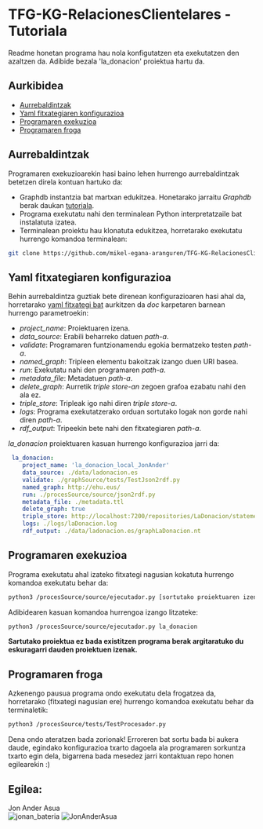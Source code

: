 # TFG-KG-RelacionesClientelares - Tutoriala
Readme honetan programa hau nola konfigutatzen eta exekutatzen den azaltzen da. Adibide bezala 'la_donacion' proiektua hartu da.

## Aurkibidea

- [Aurrebaldintzak](#aurrebaldintzak)
- [Yaml fitxategiaren konfigurazioa](#yaml-fitxategiaren-konfigurazioa) 
- [Programaren exekuzioa](#programaren_exekuzioa)
- [Programaren froga](#programaren-froga)

## Aurrebaldintzak

Programaren exekuzioarekin hasi baino lehen hurrengo aurrebaldintzak betetzen direla kontuan hartuko da:

- Graphdb instantzia bat martxan edukitzea. Honetarako jarraitu _Graphdb_ berak daukan [tutoriala]().
- Programa exekutatu nahi den terminalean Python interpretatzaile bat instalatuta izatea.
- Terminalean proiektu hau klonatuta edukitzea, horretarako exekutatu hurrengo komandoa terminalean:
```bash
git clone https://github.com/mikel-egana-aranguren/TFG-KG-RelacionesClientelares
```
## Yaml fitxategiaren konfigurazioa
Behin aurrebaldintza guztiak bete direnean konfigurazioaren hasi ahal da, horretarako [yaml fitxategi bat](https://github.com/mikel-egana-aranguren/TFG-KG-RelacionesClientelares/blob/develop/doc/config.yml) aurkitzen da *doc* karpetaren barnean hurrengo parametroekin:

- _project_name_: Proiektuaren izena.
- _data_source_: Erabili beharreko datuen _path-a_.
- _validate_: Programaren funtzionamendu egokia bermatzeko testen _path-a_.
- _named_graph_: Tripleen elementu bakoitzak izango duen URI basea.
- _run_: Exekutatu nahi den programaren _path-a_.
- _metadata_file_: Metadatuen _path-a_.
- _delete_graph_: Aurretik _triple store-an_ zegoen grafoa ezabatu nahi den ala ez.
- _triple_store_: Tripleak igo nahi diren _triple store-a_.
- _logs_: Programa exekutatzerako orduan sortutako logak non gorde nahi diren _path-a_.
- _rdf_output_: Tripeekin bete nahi den fitxategiaren _path-a_.

_la_donacion_ proiektuaren kasuan hurrengo konfigurazioa jarri da: 
```yaml
 la_donacion: 
    project_name: 'la_donacion_local_JonAnder' 
    data_source: ./data/ladonacion.es 
    validate: ./graphSource/tests/TestJson2rdf.py 
    named_graph: http://ehu.eus/ 
    run: ./procesSource/source/json2rdf.py 
    metadata_file: ./metadata.ttl 
    delete_graph: true 
    triple_store: http://localhost:7200/repositories/LaDonacion/statements 
    logs: ./logs/laDonacion.log 
    rdf_output: ./data/ladonacion.es/graphLaDonacion.nt 
```
## Programaren exekuzioa 
Programa exekutatu ahal izateko fitxategi nagusian kokatuta hurrengo komandoa exekutatu behar da:
```bash
python3 /procesSource/source/ejecutador.py [sortutako proiektuaren izena]
```

Adibidearen kasuan komandoa hurrengoa izango litzateke:
```bash
python3 /procesSource/source/ejecutador.py la_donacion
```

**Sartutako proiektua ez bada existitzen programa berak argitaratuko du eskuragarri dauden proiektuen izenak.**

## Programaren froga
Azkenengo pausua programa ondo exekutatu dela frogatzea da, horretarako (fitxategi nagusian ere) hurrengo komandoa exekutatu behar da terminaletik:
```bash
python3 /procesSource/tests/TestProcesador.py
```

Dena ondo ateratzen bada zorionak!
Erroreren bat sortu bada bi aukera daude, egindako konfigurazioa txarto dagoela ala programaren sorkuntza txarto egin dela, bigarrena bada mesedez jarri kontaktuan repo honen egilearekin :)

## Egilea:
Jon Ander Asua \
![jonan_bateria](https://img.shields.io/twitter/follow/jonan_bateria?style=social)
![JonAnderAsua](https://img.shields.io/github/followers/JonAnderAsua?style=social)
